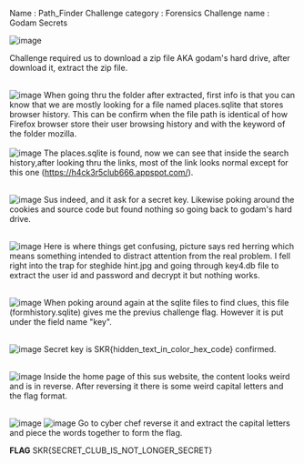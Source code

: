 Name               : Path_Finder
Challenge category : Forensics 
Challenge name     : Godam Secrets

![image](https://github.com/user-attachments/assets/29e2c596-aa6a-4b89-9091-50f7ff8d8d16)

Challenge required us to download a zip file AKA godam's hard drive, after download it, extract the zip file.
<br>
<br>

![image](https://github.com/user-attachments/assets/fa1899a5-9829-4ca4-ac3c-9d62e25ea9fb)
When going thru the folder after extracted, first info is that you can know that we are mostly looking for a file named places.sqlite that stores browser history.
This can be confirm when the file path is identical of how Firefox browser store their user browsing history and with the keyword of the folder mozilla.
<br>
<br>
![image](https://github.com/user-attachments/assets/7256c453-12ee-4d34-973a-2026c391f949)
The places.sqlite is found, now we can see that inside the search history,after looking thru the links, most of the link looks normal except for this one (https://h4ck3r5club666.appspot.com/). 
<br>
<br>

![image](https://github.com/user-attachments/assets/979be962-e24a-4763-91d9-2442bb37d44d)
Sus indeed, and it ask for a secret key. Likewise poking around the cookies and source code but found nothing so going back to godam's hard drive.
<br>
<br>

![image](https://github.com/user-attachments/assets/79b68244-7f20-4b29-bb8c-6041483deefe)
Here is where things get confusing, picture says red herring which means something intended to distract attention from the real problem.
I fell right into the trap for steghide hint.jpg and going through key4.db file to extract the user id and password and decrypt it but nothing works.
<br>
<br>

![image](https://github.com/user-attachments/assets/a17866df-9335-42e2-8840-ba6f48b564e9)
When poking around again at the sqlite files to find clues, this file (formhistory.sqlite) gives me the previus challenge flag. However it is put under the field name "key".
<br>
<br>

![image](https://github.com/user-attachments/assets/94f74e5f-edaa-40e9-b4c1-1113656ac6b7)
Secret key is SKR{hidden_text_in_color_hex_code} confirmed.
<br>
<br>

![image](https://github.com/user-attachments/assets/a192c679-ad36-46c2-b729-23250d27161b)
Inside the home page of this sus website, the content looks weird and is in reverse. After reversing it there is some weird capital letters and the flag format.
<br>
<br>

![image](https://github.com/user-attachments/assets/068fd731-43f7-4d69-a3e5-62bdabb0487f)
![image](https://github.com/user-attachments/assets/7fd95df5-ad24-48e6-8041-71b1267eda00)
Go to cyber chef reverse it and extract the capital letters and piece the words together to form the flag.

**FLAG**
SKR{SECRET_CLUB_IS_NOT_LONGER_SECRET}



